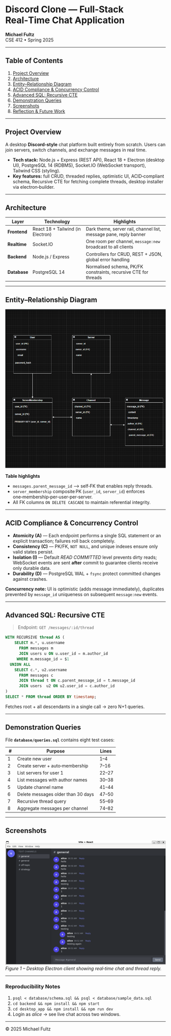 # Discord Clone — Full‑Stack Real‑Time Chat Application  
**Michael Fultz**  
CSE 412 • Spring 2025  

---

## Table of Contents
1. [Project Overview](#project-overview)  
2. [Architecture](#architecture)  
3. [Entity–Relationship Diagram](#entity–relationship-diagram)  
4. [ACID Compliance & Concurrency Control](#acid-compliance--concurrency-control)  
5. [Advanced SQL: Recursive CTE](#advanced-sql-recursive-cte)  
6. [Demonstration Queries](#demonstration-queries)  
7. [Screenshots](#screenshots)  
8. [Reflection & Future Work](#reflection--future-work)  

---

## Project Overview
A desktop **Discord‑style** chat platform built entirely from scratch. Users can join servers, switch channels, and exchange messages in real time.  

* **Tech stack:** Node.js + Express (REST API), React 18 + Electron (desktop UI), PostgreSQL 14 (RDBMS), Socket.IO (WebSocket transport), Tailwind CSS (styling).  
* **Key features:** full CRUD, threaded replies, optimistic UI, ACID‑compliant schema, Recursive CTE for fetching complete threads, desktop installer via electron‑builder.

---

## Architecture
| Layer | Technology | Highlights |
|-------|------------|------------|
| **Frontend** | React 18 + Tailwind (in Electron) | Dark theme, server rail, channel list, message pane, reply banner |
| **Realtime** | Socket.IO | One room per channel, `message:new` broadcast to all clients |
| **Backend** | Node.js / Express | Controllers for CRUD, REST + JSON, global error handling |
| **Database** | PostgreSQL 14 | Normalised schema, PK/FK constraints, recursive CTE for threads |

---

## Entity–Relationship Diagram
![ER Diagram](screenshots/ERDiagram.png)

**Table highlights**  
* `messages.parent_message_id` ⟶ self‑FK that enables reply threads.  
* `server_membership` composite PK (`user_id`, `server_id`) enforces one‑membership‑per‑user‑per‑server.  
* All FK columns `ON DELETE CASCADE` to maintain referential integrity.

---

## ACID Compliance & Concurrency Control
* **Atomicity (A)** — Each endpoint performs a single SQL statement or an explicit transaction; failures roll back completely.  
* **Consistency (C)** — PK/FK, `NOT NULL`, and unique indexes ensure only valid states persist.  
* **Isolation (I)** — Default *READ COMMITTED* level prevents dirty reads; WebSocket events are sent **after** commit to guarantee clients receive only durable data.  
* **Durability (D)** — PostgreSQL WAL + `fsync` protect committed changes against crashes.  

**Concurrency note:** UI is optimistic (adds message immediately), duplicates prevented by `message_id` uniqueness on subsequent `message:new` events.

---

## Advanced SQL: Recursive CTE
> Endpoint: `GET /messages/:id/thread`

```sql
WITH RECURSIVE thread AS (
    SELECT m.*, u.username
      FROM messages m
      JOIN users u ON u.user_id = m.author_id
     WHERE m.message_id = $1              
  UNION ALL
    SELECT c.*, u2.username
      FROM messages c
      JOIN thread t ON c.parent_message_id = t.message_id
      JOIN users  u2 ON u2.user_id = c.author_id
)
SELECT * FROM thread ORDER BY timestamp;
```
Fetches root + all descendants in a single call → zero N+1 queries.

---

## Demonstration Queries
File **`database/queries.sql`** contains eight test cases:

| # | Purpose | Lines |
|---|---------|-------|
| 1 | Create new user | 1–4 |
| 2 | Create server + auto‑membership | 7–16 |
| 3 | List servers for user 1 | 22–27 |
| 4 | List messages with author names | 30–38 |
| 5 | Update channel name | 41–44 |
| 6 | Delete messages older than 30 days | 47–50 |
| 7 | Recursive thread query | 55–69 |
| 8 | Aggregate messages per channel | 74–82 |

---

## Screenshots
![Desktop App](screenshots/discord_clone.png)  
*Figure 1 – Desktop Electron client showing real‑time chat and thread reply.*

---

### Reproducibility Notes
1. `psql < database/schema.sql && psql < database/sample_data.sql`  
2. `cd backend && npm install && npm start`  
3. `cd desktop_app && npm install && npm run dev`  
4. Login as *alice* → see live chat across two windows.

---

© 2025 Michael Fultz

